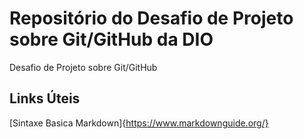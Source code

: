 # Repositório do Desafio de Projeto sobre Git/GitHub da DIO
Desafio de Projeto sobre Git/GitHub


## Links Úteis
[Sintaxe Basica Markdown]{https://www.markdownguide.org/}
